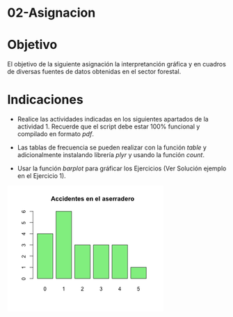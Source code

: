 # 02-Asignacion

# Objetivo

El objetivo de la siguiente asignación la interpretanción gráfica y en cuadros de diversas fuentes de datos obtenidas en el sector forestal.

# Indicaciones
* Realice las actividades indicadas en los siguientes apartados de la actividad 1. Recuerde que el script debe estar 100% funcional y compilado en formato _pdf_.
* Las tablas de frecuencia se pueden realizar con  la función _table_ y adicionalmente instalando librería *plyr* y usando la función _count_.

* Usar la función _barplot_ para gráficar los Ejercicios (Ver Solución ejemplo en el Ejercicio 1).

![Bartplot][figura1]

[figura1]: fig1-1.png
